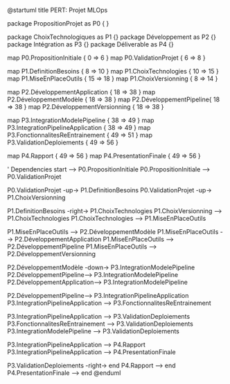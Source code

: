 @startuml
title PERT: Projet MLOps

package PropositionProjet as P0 {
}

package ChoixTechnologiques as P1 {}
package Développement as P2 {}
package Intégration as P3 {}
package Déliverable as P4 {}

map P0.PropositionInitiale {
    0 => 6
}
map P0.ValidationProjet {
    6 => 8
}

map P1.DefinitionBesoins {
    8 => 10
}
map P1.ChoixTechnologies {
    10 => 15
}
map P1.MiseEnPlaceOutils {
    15 => 18
}
map P1.ChoixVersionning {
    8 => 14
}

map P2.DéveloppementApplication {
    18 => 38
}
map P2.DéveloppementModèle {
    18 => 38
}
map P2.DéveloppementPipeline{
    18 => 38
}
map P2.DéveloppementVersionning {
    18 => 38
}

map P3.IntegrationModelePipeline {
    38 => 49
}
map P3.IntegrationPipelineApplication {
    38 => 49
}
map P3.FonctionnalitesReEntrainement {
    49 => 51
}
map P3.ValidationDeploiements {
    49 => 56
}

map P4.Rapport {
    49 => 56
}
map P4.PresentationFinale {
    49 => 56
}

' Dependencies
start --> P0.PropositionInitiale
P0.PropositionInitiale --> P0.ValidationProjet

P0.ValidationProjet -up-> P1.DefinitionBesoins
P0.ValidationProjet -up-> P1.ChoixVersionning

P1.DefinitionBesoins -right-> P1.ChoixTechnologies
P1.ChoixVersionning --> P1.ChoixTechnologies
P1.ChoixTechnologies --> P1.MiseEnPlaceOutils

P1.MiseEnPlaceOutils --> P2.DéveloppementModèle
P1.MiseEnPlaceOutils --> P2.DéveloppementApplication
P1.MiseEnPlaceOutils --> P2.DéveloppementPipeline
P1.MiseEnPlaceOutils --> P2.DéveloppementVersionning

P2.DéveloppementModèle -down-> P3.IntegrationModelePipeline
P2.DéveloppementPipeline--> P3.IntegrationModelePipeline
P2.DéveloppementApplication--> P3.IntegrationModelePipeline

P2.DéveloppementPipeline--> P3.IntegrationPipelineApplication
P3.IntegrationPipelineApplication --> P3.FonctionnalitesReEntrainement

P3.IntegrationPipelineApplication --> P3.ValidationDeploiements
P3.FonctionnalitesReEntrainement --> P3.ValidationDeploiements
P3.IntegrationModelePipeline --> P3.ValidationDeploiements

P3.IntegrationPipelineApplication --> P4.Rapport
P3.IntegrationPipelineApplication --> P4.PresentationFinale

P3.ValidationDeploiements -right-> end
P4.Rapport --> end
P4.PresentationFinale --> end
@enduml
